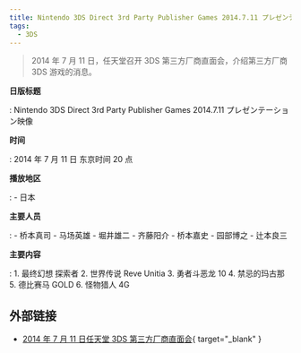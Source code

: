 ```yaml
---
title: Nintendo 3DS Direct 3rd Party Publisher Games 2014.7.11 プレゼンテーション映像
tags:
  - 3DS
---
```


> 2014 年 7 月 11 日，任天堂召开 3DS 第三方厂商直面会，介绍第三方厂商 3DS 游戏的消息。

**日版标题**

:   Nintendo 3DS Direct 3rd Party Publisher Games 2014.7.11 プレゼンテーション映像

**时间**

:   2014 年 7 月 11 日 东京时间 20 点

**播放地区**

:   - 日本

**主要人员**

:   - 桥本真司
	- 马场英雄
	- 堀井雄二
	- 齐藤阳介
	- 桥本嘉史
	- 园部博之
	- 辻本良三

**主要内容**

:   1. 最终幻想 探索者
	2. 世界传说 Reve Unitia
	3. 勇者斗恶龙 10
	4. 禁忌的玛古那
	5. 德比赛马 GOLD
	6. 怪物猎人 4G

## 外部链接

- [2014 年 7 月 11 日任天堂 3DS 第三方厂商直面会](https://www.bilibili.com/video/BV1SJ411478g/){ target="_blank" }
